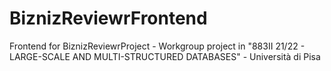 # BiznizReviewrFrontend
Frontend for BiznizReviewrProject - Workgroup project in "883II 21/22 - LARGE-SCALE AND MULTI-STRUCTURED DATABASES" - Università di Pisa

